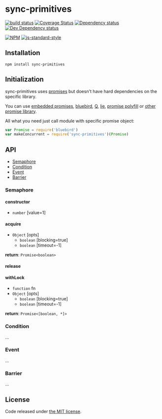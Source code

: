 # sync-primitives

[![build status](https://img.shields.io/travis/fanatid/sync-primitives.svg?branch=master&style=flat-square)](http://travis-ci.org/fanatid/sync-primitives)
[![Coverage Status](https://img.shields.io/coveralls/fanatid/sync-primitives.svg?style=flat-square)](https://coveralls.io/r/fanatid/sync-primitives)
[![Dependency status](https://img.shields.io/david/fanatid/sync-primitives.svg?style=flat-square)](https://david-dm.org/fanatid/sync-primitives#info=dependencies)
[![Dev Dependency status](https://img.shields.io/david/fanatid/sync-primitives.svg?style=flat-square)](https://david-dm.org/fanatid/sync-primitives#info=devDependencies)

[![NPM](https://nodei.co/npm/sync-primitives.png?downloads=true)](https://www.npmjs.com/package/sync-primitives)
[![js-standard-style](https://cdn.rawgit.com/feross/standard/master/badge.svg)](https://github.com/feross/standard)

## Installation

```
npm install sync-primitives
```

## Initialization

sync-primitives uses [promises](https://promisesaplus.com/) but doesn't have hard dependencies on the specific library.

You can use [embedded promises](https://developer.mozilla.org/en-US/docs/Web/JavaScript/Reference/Global_Objects/Promise), [bluebird](https://github.com/petkaantonov/bluebird), [Q](https://github.com/kriskowal/q), [lie](https://github.com/calvinmetcalf/lie), [promise polyfill](https://github.com/jakearchibald/es6-promise) or [other promise library](https://www.npmjs.com/search?q=promises).

All what you need just call module with specific promise object:

```js
var Promise = require('bluebird')
var makeConcurrent = require('sync-primitives')(Promise)
```

## API

  * [Semaphore](#semaphore)
  * [Condition](#condition)
  * [Event](#event)
  * [Barrier](#barrier)

### Semaphore

#### constructor

  * `number` [value=1]

#### acquire

  * `Object` [opts]
    * `boolean` [blocking=true]
    * `boolean` [timeout=-1]

**return**: `Promise<boolean>`

#### release

#### withLock

  * `function` fn
  * `Object` [opts]
    * `boolean` [blocking=true]
    * `boolean` [timeout=-1]

**return**: `Promise<[boolean, *]>`

### Condition
...

### Event
...

### Barrier
...

## License

Code released under [the MIT license](https://github.com/fanatid/sync-primitives/blob/master/LICENSE).

